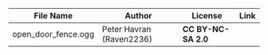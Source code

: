 | File Name        | Author   | License   | Link                            |
|------------------|----------|-----------|---------------------------------|
| open_door_fence.ogg | Peter Havran (Raven2236) | **CC BY-NC-SA 2.0** |  |
